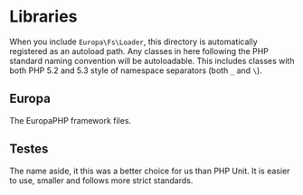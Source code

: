 Libraries
=========

When you include `Europa\Fs\Loader`, this directory is automatically registered as an autoload path. Any classes in here following the PHP standard naming convention will be autoloadable. This includes classes with both PHP 5.2 and 5.3 style of namespace separators (both `_` and `\`).

Europa
------

The EuropaPHP framework files.

Testes
------

The name aside, it this was a better choice for us than PHP Unit. It is easier to use, smaller and follows more strict standards.